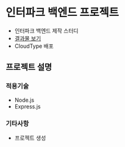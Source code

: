 # 인터파크 백엔드 프로젝트

- 인터파크 백엔드 제작 스터디
- [결과물 보기](https://)
- CloudType 배포

## 프로젝트 설명

### 적용기술

- Node.js
- Express.js

### 기타사항

- 프로젝트 생성
